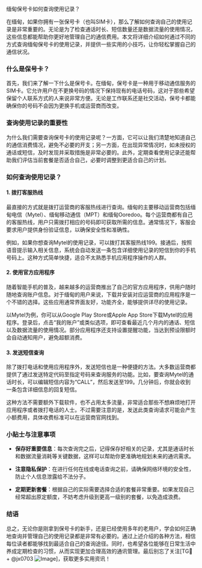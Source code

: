 缅甸保号卡如何查询使用记录？

在缅甸，如果你拥有一张保号卡（也叫SIM卡），那么了解如何查询自己的使用记录是非常重要的。无论是为了检查通话时长、短信数量还是数据流量的使用情况，这些信息都能帮助你更好地管理自己的通信费用。本文将详细介绍如何通过不同的方式查询缅甸保号卡的使用记录，并提供一些实用的小技巧，让你轻松掌握自己的通信状况。

### 什么是保号卡？

首先，我们来了解一下什么是保号卡。在缅甸，保号卡是一种用于移动通信服务的SIM卡。它允许用户在不更换号码的情况下保持现有的电话号码，这对于那些希望保留个人联系方式的人来说非常方便。无论是工作联系还是社交活动，保号卡都能确保你的号码不会因为更换手机或运营商而改变。

### 查询使用记录的重要性

为什么我们需要查询保号卡的使用记录呢？一方面，它可以让我们清楚地知道自己的通信消费情况，避免不必要的开支；另一方面，在出现异常情况时，如未授权的通话或短信，及时发现并采取措施是非常必要的。此外，定期查看使用记录还能帮助我们评估当前套餐是否适合自己，必要时调整到更适合自己的计划。

### 如何查询使用记录？

#### 1. 拨打客服热线

最直接的方式就是拨打运营商的客服热线进行查询。缅甸的主要移动运营商包括缅甸电信（Mytel）、缅甸移动通信（MPT）和缅甸Ooredoo。每个运营商都有自己的客服热线，用户只需拨打相应的号码即可获取所需的信息。通常情况下，客服会要求用户提供身份验证信息，以确保安全性和准确性。

例如，如果你想查询Mytel的使用记录，可以拨打其客服热线199。接通后，按照语音提示输入相关信息，系统会自动发送一条包含详细使用记录的短信到你的手机号码上。这种方式简单快捷，适合不太熟悉手机应用程序操作的人群。

#### 2. 使用官方应用程序

随着智能手机的普及，越来越多的运营商推出了自己的官方应用程序，供用户随时随地查询账户信息。对于缅甸的用户来说，下载并安装对应运营商的应用程序是一个不错的选择。这些应用通常界面友好，功能齐全，能够提供详尽的使用记录。

以Mytel为例，你可以从Google Play Store或Apple App Store下载Mytel的应用程序。登录后，点击“我的账户”或类似选项，即可查看最近几个月内的通话、短信以及数据流量的使用情况。部分应用程序还支持设置提醒功能，当达到预设限额时会自动通知用户，避免超额消费。

#### 3. 发送短信查询

除了拨打电话和使用应用程序外，发送短信也是一种便捷的方法。大多数运营商都提供了通过发送特定代码至指定号码来查询服务的功能。比如，要查询Mytel的通话时长，可以编辑短信内容为“CALL”，然后发送至199。几分钟后，你就会收到一条包含详细信息的回复短信。

这种方法不需要额外下载软件，也不占用太多流量，非常适合那些不想麻烦地打开应用程序或者拨打电话的人士。不过需要注意的是，发送此类查询请求可能会产生小额费用，具体收费标准可以在运营商官网找到。

### 小贴士与注意事项

- **保存好重要信息**：每次查询完之后，记得保存好相关的记录，尤其是通话时长和数据流量消耗等关键数据，这样可以帮助你更准确地规划未来的通讯需求。
  
- **注意隐私保护**：在进行任何在线或电话查询之前，请确保网络环境的安全性，防止个人信息泄露给不法分子。

- **定期更新套餐**：根据自己的实际需要选择合适的套餐非常重要。如果发现自己经常超出原定额度，不妨考虑升级到更高一级别的套餐，以免造成浪费。

### 结语

总之，无论你是刚拿到保号卡的新手，还是已经使用多年的老用户，学会如何正确地查询并管理自己的使用记录都是非常有必要的。通过上述介绍的各种方法，相信每位读者都能够找到最适合自己的查询途径。同时，也希望各位能够在日常生活中养成定期检查的习惯，从而实现更加合理高效的通讯管理。最后别忘了关注[TG💪+ @jx0703 ![Image](https://github.com/user-attachments/assets/dbca1d08-cadb-493c-b0ec-ad6f7a83f270)]，获取更多实用资讯！